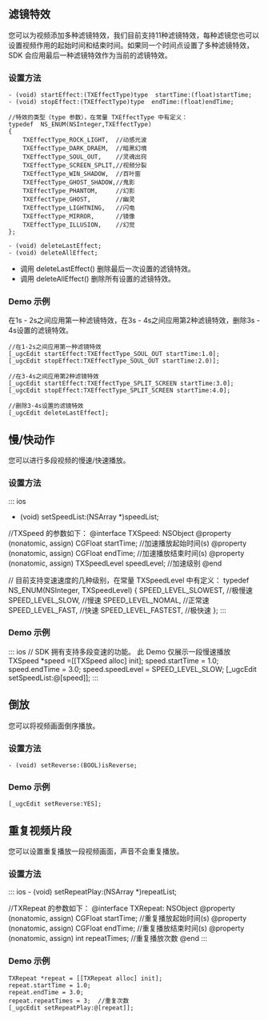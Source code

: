 



## 滤镜特效

您可以为视频添加多种滤镜特效，我们目前支持11种滤镜特效，每种滤镜您也可以设置视频作用的起始时间和结束时间。如果同一个时间点设置了多种滤镜特效，SDK 会应用最后一种滤镜特效作为当前的滤镜特效。

### 设置方法

```
- (void) startEffect:(TXEffectType)type  startTime:(float)startTime;
- (void) stopEffect:(TXEffectType)type  endTime:(float)endTime;

//特效的类型（type 参数），在常量 TXEffectType 中有定义：
typedef  NS_ENUM(NSInteger,TXEffectType)
{
    TXEffectType_ROCK_LIGHT,  //动感光波
    TXEffectType_DARK_DRAEM,  //暗黑幻境
    TXEffectType_SOUL_OUT,    //灵魂出窍
    TXEffectType_SCREEN_SPLIT,//视频分裂
    TXEffectType_WIN_SHADOW,  //百叶窗
    TXEffectType_GHOST_SHADOW,//鬼影
    TXEffectType_PHANTOM,     //幻影
    TXEffectType_GHOST,       //幽灵
    TXEffectType_LIGHTNING,   //闪电
    TXEffectType_MIRROR,      //镜像
    TXEffectType_ILLUSION,    //幻觉
};

- (void) deleteLastEffect;
- (void) deleteAllEffect;
```
- 调用 deleteLastEffect() 删除最后一次设置的滤镜特效。 
- 调用 deleteAllEffect()  删除所有设置的滤镜特效。

### Demo 示例

在1s - 2s之间应用第一种滤镜特效，在3s - 4s之间应用第2种滤镜特效，删除3s - 4s设置的滤镜特效。

```
//在1-2s之间应用第一种滤镜特效
[_ugcEdit startEffect:TXEffectType_SOUL_OUT startTime:1.0];
[_ugcEdit stopEffect:TXEffectType_SOUL_OUT startTime:2.0)];

//在3-4s之间应用第2种滤镜特效
[_ugcEdit startEffect:TXEffectType_SPLIT_SCREEN startTime:3.0];
[_ugcEdit stopEffect:TXEffectType_SPLIT_SCREEN startTime:4.0];

//删除3-4s设置的滤镜特效
[_ugcEdit deleteLastEffect];
```
##  慢/快动作
您可以进行多段视频的慢速/快速播放。

### 设置方法
<dx-codeblock>
::: ios 

- (void) setSpeedList:(NSArray *)speedList;

//TXSpeed 的参数如下：
@interface TXSpeed: NSObject
@property (nonatomic, assign) CGFloat               startTime;      //加速播放起始时间(s)
@property (nonatomic, assign) CGFloat               endTime;        //加速播放结束时间(s)
@property (nonatomic, assign) TXSpeedLevel          speedLevel;     //加速级别
@end

// 目前支持变速速度的几种级别，在常量 TXSpeedLevel 中有定义：
typedef NS_ENUM(NSInteger, TXSpeedLevel) {
    SPEED_LEVEL_SLOWEST,       //极慢速
    SPEED_LEVEL_SLOW,          //慢速
    SPEED_LEVEL_NOMAL,         //正常速
    SPEED_LEVEL_FAST,          //快速
    SPEED_LEVEL_FASTEST,       //极快速
};
:::
</dx-codeblock>

### Demo 示例

<dx-codeblock>
::: ios 
// SDK 拥有支持多段变速的功能。 此 Demo 仅展示一段慢速播放
  TXSpeed *speed =[[TXSpeed alloc] init];
  speed.startTime = 1.0;
  speed.endTime = 3.0;
  speed.speedLevel = SPEED_LEVEL_SLOW;
  [_ugcEdit setSpeedList:@[speed]];
:::
</dx-codeblock>

## 倒放
您可以将视频画面倒序播放。

### 设置方法

```
- (void) setReverse:(BOOL)isReverse;
```
### Demo 示例

```
[_ugcEdit setReverse:YES];
```

## 重复视频片段
您可以设置重复播放一段视频画面，声音不会重复播放。  

### 设置方法

<dx-codeblock>
::: ios 
- (void) setRepeatPlay:(NSArray *)repeatList;

//TXRepeat 的参数如下：
@interface TXRepeat: NSObject
@property (nonatomic, assign) CGFloat               startTime;      //重复播放起始时间(s)
@property (nonatomic, assign) CGFloat               endTime;        //重复播放结束时间(s)
@property (nonatomic, assign) int                   repeatTimes;    //重复播放次数
@end
:::
</dx-codeblock>

### Demo 示例

```
TXRepeat *repeat = [[TXRepeat alloc] init];
repeat.startTime = 1.0;  
repeat.endTime = 3.0;
repeat.repeatTimes = 3;  //重复次数
[_ugcEdit setRepeatPlay:@[repeat]];
```
